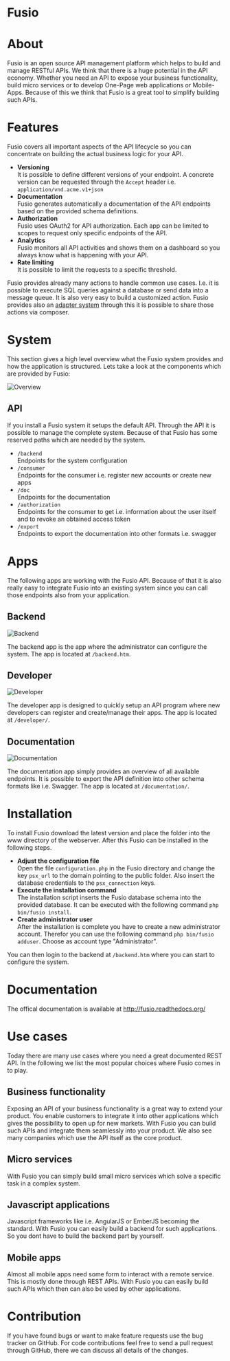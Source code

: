 Fusio
=====

# About

Fusio is an open source API management platform which helps to build and manage 
RESTful APIs. We think that there is a huge potential in the API economy. 
Whether you need an API to expose your business functionality, build micro 
services or to develop One-Page web applications or Mobile-Apps. Because of this 
we think that Fusio is a great tool to simplify building such APIs.

# Features

Fusio covers all important aspects of the API lifecycle so you can concentrate
on building the actual business logic for your API.

* __Versioning__  
  It is possible to define different versions of your endpoint. A concrete 
  version can be requested through the `Accept` header i.e. `application/vnd.acme.v1+json`
* __Documentation__  
  Fusio generates automatically a documentation of the API endpoints based on 
  the provided schema definitions.
* __Authorization__  
  Fusio uses OAuth2 for API authorization. Each app can be limited to scopes to 
  request only specific endpoints of the API.
* __Analytics__  
  Fusio monitors all API activities and shows them on a dashboard so you always 
  know what is happening with your API. 
* __Rate limiting__  
  It is possible to limit the requests to a specific threshold.

Fusio provides already many actions to handle common use cases. I.e. it is 
possible to execute SQL queries against a database or send data into a message 
queue. It is also very easy to build a customized action. Fusio provides also an 
[adapter system](http://www.fusio-project.org/adapter) through this it is 
possible to share those actions via composer.

# System

This section gives a high level overview what the Fusio system provides and how
the application is structured. Lets take a look at the components which are 
provided by Fusio:

![Overview](https://github.com/apioo/fusio/blob/master/doc/_static/overview.png)

## API

If you install a Fusio system it setups the default API. Through the API it is 
possible to manage the complete system. Because of that Fusio has some reserved 
paths which are needed by the system.

* `/backend`  
  Endpoints for the system configuration
* `/consumer`  
  Endpoints for the consumer i.e. register new accounts or create new apps 
* `/doc`  
  Endpoints for the documentation
* `/authorization`  
  Endpoints for the consumer to get i.e. information about the user itself and 
  to revoke an obtained access token
* `/export`  
  Endpoints to export the documentation into other formats i.e. swagger

# Apps

The following apps are working with the Fusio API. Because of that it is also 
really easy to integrate Fusio into an existing system since you can call those 
endpoints also from your application.

## Backend

![Backend](https://github.com/apioo/fusio/blob/master/doc/_static/backend.png)

The backend app is the app where the administrator can configure the system. The 
app is located at `/backend.htm`.

## Developer

![Developer](https://github.com/apioo/fusio/blob/master/doc/_static/developer.png)

The developer app is designed to quickly setup an API program where new 
developers can register and create/manage their apps. The app is located at 
`/developer/`.

## Documentation

![Documentation](https://github.com/apioo/fusio/blob/master/doc/_static/documentation.png)

The documentation app simply provides an overview of all available endpoints. 
It is possible to export the API definition into other schema formats like i.e. 
Swagger. The app is located at `/documentation/`.

# Installation

To install Fusio download the latest version and place the folder into the www 
directory of the webserver. After this Fusio can be installed in the following 
steps.

* __Adjust the configuration file__  
  Open the file `configuration.php` in the Fusio directory and change the key 
  `psx_url` to the domain pointing to the public folder. Also insert the 
  database credentials to the `psx_connection` keys.
* __Execute the installation command__  
  The installation script inserts the Fusio database schema into the provided 
  database. It can be executed with the following command 
  `php bin/fusio install`.
* __Create administrator user__  
  After the installation is complete you have to create a new administrator 
  account. Therefor you can use the following command `php bin/fusio adduser`. 
  Choose as account type "Administrator".

You can then login to the backend at `/backend.htm` where you can start to 
configure the system.

# Documentation

The offical documentation is available at http://fusio.readthedocs.org/

# Use cases

Today there are many use cases where you need a great documented REST API. In 
the following we list the most popular choices where Fusio comes in to play.

## Business functionality

Exposing an API of your business functionality is a great way to extend your 
product. You enable customers to integrate it into other applications which
gives the possibility to open up for new markets. With Fusio you can build such 
APIs and integrate them seamlessly into your product. We also see many companies
which use the API itself as the core product.

## Micro services

With Fusio you can simply build small micro services which solve a specific task
in a complex system.

## Javascript applications

Javascript frameworks like i.e. AngularJS or EmberJS becoming the standard. With
Fusio you can easily build a backend for such applications. So you dont have to
build the backend part by yourself.

## Mobile apps

Almost all mobile apps need some form to interact with a remote service. This is
mostly done through REST APIs. With Fusio you can easily build such APIs which 
then can also be used by other applications.

# Contribution

If you have found bugs or want to make feature requests use the bug tracker on 
GitHub. For code contributions feel free to send a pull request through GitHub, 
there we can discuss all details of the changes.
